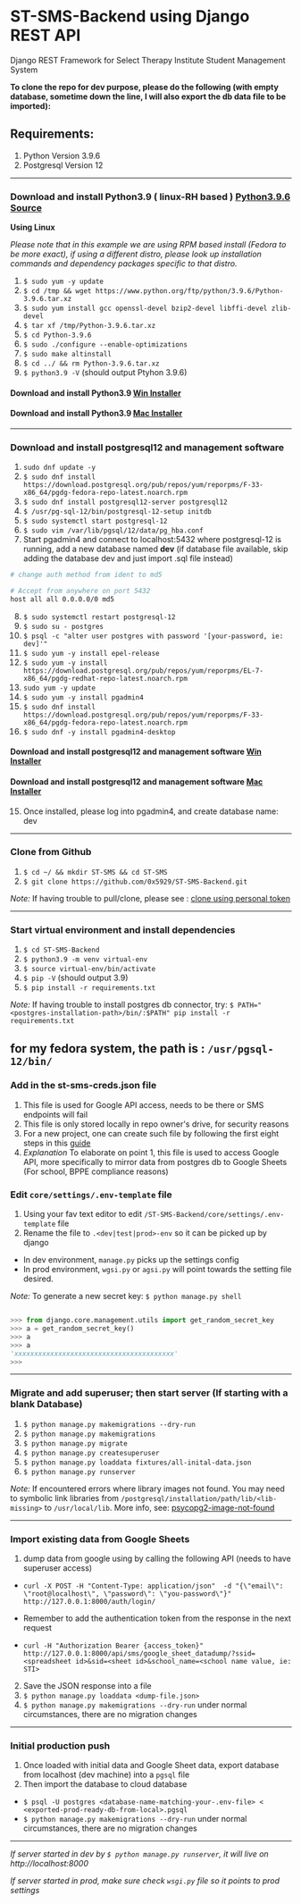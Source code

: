 # ST-SMS-Backend using Django REST API

Django REST Framework for Select Therapy Institute Student Management System

**To clone the repo for dev purpose, please do the following (with empty database, sometime down the line, I will also export the db data file to be imported):**

## Requirements:

1. Python Version 3.9.6
2. Postgresql Version 12

---

### **Download and install Python3.9 ( linux-RH based ) [Python3.9.6 Source](https://www.python.org/ftp/python/3.9.6/Python-3.9.6.tar.xz)**

**Using Linux**

_Please note that in this example we are using RPM based install (Fedora to be more exact), if using a different distro, please look up installation commands and dependency packages specific to that distro._

1. `$ sudo yum -y update`
2. `$ cd /tmp && wget https://www.python.org/ftp/python/3.9.6/Python-3.9.6.tar.xz`
3. `$ sudo yum install gcc openssl-devel bzip2-devel libffi-devel zlib-devel`
4. `$ tar xf /tmp/Python-3.9.6.tar.xz`
5. `$ cd Python-3.9.6`
6. `$ sudo ./configure --enable-optimizations`
7. `$ sudo make altinstall`
8. `$ cd ../ && rm Python-3.9.6.tar.xz`
9. `$ python3.9 -V` (should output Ptyhon 3.9.6)

#### **Download and install Python3.9 [Win Installer](https://www.python.org/ftp/python/3.9.6/python-3.9.6-amd64.exe)**

#### **Download and install Python3.9 [Mac Installer](https://www.python.org/ftp/python/3.9.6/python-3.9.6-macosx10.9.pkg)**

---

### **Download and install postgresql12 and management software**

1. `sudo dnf update -y`
2. `$ sudo dnf install https://download.postgresql.org/pub/repos/yum/reporpms/F-33-x86_64/pgdg-fedora-repo-latest.noarch.rpm`
3. `$ sudo dnf install postgresql12-server postgresql12`
4. `$ /usr/pg-sql-12/bin/postgresql-12-setup initdb`
5. `$ sudo systemctl start postgresql-12`
6. `$ sudo vim /var/lib/pgsql/12/data/pg_hba.conf`
7. Start pgadmin4 and connect to localhost:5432 where postgresql-12 is running, add a new database named **dev** (if database file available, skip adding the database dev and just import .sql file instead)

```Bash
# change auth method from ident to md5

# Accept from anywhere on port 5432
host all all 0.0.0.0/0 md5

```

8. `$ sudo systemctl restart postgresql-12`
9. `$ sudo su - postgres`
10. `$ psql -c "alter user postgres with password '[your-password, ie: dev]'"`
11. `$ sudo yum -y install epel-release`
12. `$ sudo yum -y install https://download.postgresql.org/pub/repos/yum/reporpms/EL-7-x86_64/pgdg-redhat-repo-latest.noarch.rpm`
13. `sudo yum -y update`
14. `$ sudo yum -y install pgadmin4`
15. `$ sudo dnf install https://download.postgresql.org/pub/repos/yum/reporpms/F-33-x86_64/pgdg-fedora-repo-latest.noarch.rpm`
16. `$ sudo dnf -y install pgadmin4-desktop`

#### **Download and install postgresql12 and management software [Win Installer](https://www.enterprisedb.com/postgresql-tutorial-resources-training?cid=48)**

#### **Download and install postgresql12 and management software [Mac Installer](https://www.enterprisedb.com/postgresql-tutorial-resources-training?cid=47)**

15. Once installed, please log into pgadmin4, and create database name: dev

---

### **Clone from Github**

1. `$ cd ~/ && mkdir ST-SMS && cd ST-SMS`
2. `$ git clone https://github.com/0x5929/ST-SMS-Backend.git`

_Note:_ If having trouble to pull/clone, please see : [clone using personal token](https://stackoverflow.com/questions/68775869/support-for-password-authentication-was-removed-please-use-a-personal-access-to)

---

### **Start virtual environment and install dependencies**

1. `$ cd ST-SMS-Backend`
2. `$ python3.9 -m venv virtual-env`
3. `$ source virtual-env/bin/activate`
4. `$ pip -V` (should output 3.9)
5. `$ pip install -r requirements.txt`

_Note:_ If having trouble to install postgres db connector, try: `$ PATH="<postgres-installation-path>/bin/:$PATH" pip install -r requirements.txt`

for my fedora system, the path is : `/usr/pgsql-12/bin/`
---

### **Add in the st-sms-creds.json file**
1. This file is used for Google API access, needs to be there or SMS endpoints will fail
2. This file is only stored locally in repo owner's drive, for security reasons
3. For a new project, one can create such file by following the first eight steps in this [guide](https://robocorp.com/docs/development-guide/google-sheets/interacting-with-google-sheets)
4. *Explanation* To elaborate on point 1, this file is used to access Google API, more specifically to mirror data from postgres db to Google Sheets (For school, BPPE compliance reasons)


### **Edit `core/settings/.env-template` file**

1. Using your fav text editor to edit `/ST-SMS-Backend/core/settings/.env-template` file
2. Rename the file to `.<dev|test|prod>-env` so it can be picked up by django
  - In dev environment, `manage.py` picks up the settings config
  - In prod environment, `wgsi.py` or `agsi.py` will point towards the setting file desired. 

_Note:_ To generate a new secret key: `$ python manage.py shell`

```Python

>>> from django.core.management.utils import get_random_secret_key
>>> a = get_random_secret_key()
>>> a
>>> a
'xxxxxxxxxxxxxxxxxxxxxxxxxxxxxxxxxxxxxxxx'
>>>
```

---

### **Migrate and add superuser; then start server (If starting with a blank Database)**

1. `$ python manage.py makemigrations --dry-run`
2. `$ python manage.py makemigrations`
3. `$ python manage.py migrate`
4. `$ python manage.py createsuperuser`
5. `$ python manage.py loaddata fixtures/all-inital-data.json`
6. `$ python manage.py runserver`

_Note:_ If encountered errors where library images not found. You may need to symbolic link libraries from `/postgresql/installation/path/lib/<lib-missing>` to `/usr/local/lib`. More info, see: [psycopg2-image-not-found](https://stackoverflow.com/questions/16407995/psycopg2-image-not-found)

---


### **Import existing data from Google Sheets**
1. dump data from google using by calling the following API (needs to have superuser access)

  - `curl -X POST -H "Content-Type: application/json"  -d "{\"email\": \"root@localhost\", \"password\": \"you-password\"}" http://127.0.0.1:8000/auth/login/`

  - Remember to add the authentication token from the response in the next request
  - `curl -H "Authorization Bearer {access_token}" http://127.0.0.1:8000/api/sms/google_sheet_datadump/?ssid=<spreadsheet id>&sid=<sheet id>&school_name=<school name value, ie: STI>`

2. Save the JSON response into a file
3. `$ python manage.py loaddata <dump-file.json>`
4.  `$ python manage.py makemigrations --dry-run` under normal circumstances, there are no migration changes

---

### **Initial production push**
1. Once loaded with initial data and Google Sheet data, export database from localhost (dev machine) into a `pgsql` file
2. Then import the database to cloud database
 - `$ psql -U postgres <database-name-matching-your-.env-file> < <exported-prod-ready-db-from-local>.pgsql `
 - `$ python manage.py makemigrations --dry-run` under normal circumstances, there are no migration changes

---

*If server started in dev by `$ python manage.py runserver`, it will live on http://localhost:8000*

*If server started in prod, make sure check `wsgi.py` file so it points to prod settings*
